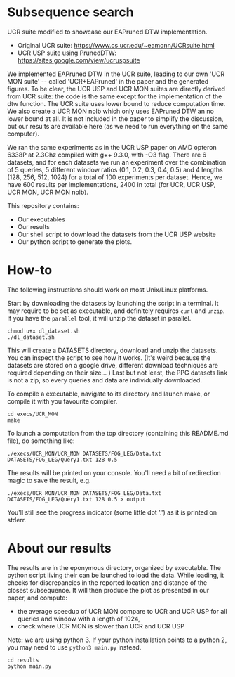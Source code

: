 # Subsequence search
UCR suite modified to showcase our EAPruned DTW implementation.

* Original UCR suite:  https://www.cs.ucr.edu/~eamonn/UCRsuite.html
* UCR USP suite using PrunedDTW: https://sites.google.com/view/ucruspsuite

We implemented EAPruned DTW in the UCR suite, leading to our own 'UCR MON suite' -- called 'UCR+EAPruned' in the paper and the generated figures.
To be clear, the UCR USP and UCR MON suites are directly derived from UCR suite: the code is the same except for the implementation of the dtw function.
The UCR suite uses lower bound to reduce computation time.
We also create a UCR MON nolb which only uses EAPruned DTW an no lower bound at all.
It is not included in the paper to simplify the discussion, but our results are available here (as we need to run everything on the same computer).

We ran the same experiments as in the UCR USP paper on AMD opteron 6338P at 2.3Ghz compiled with g++ 9.3.0, with -O3 flag.
There are 6 datasets, and for each datasets we run an experiment over the combination of  5 queries,
5 different window ratios (0.1, 0.2, 0.3, 0.4, 0.5) and 4 lengths (128, 256, 512, 1024) for a total of 100 experiments per dataset.
Hence, we have 600 results per implementations, 2400 in total (for UCR, UCR USP, UCR MON, UCR MON nolb).

This repository contains:
  *  Our executables
  *  Our results
  *  Our shell script to download the datasets from the UCR USP website
  *  Our python script to generate the plots.


# How-to
The following instructions should work on most Unix/Linux platforms.

Start by downloading the datasets by launching the script in a terminal.
It may require to be set as executable, and definitely requires `curl` and `unzip`.
If you have the `parallel` tool, it will unzip the dataset in parallel.
```
chmod u+x dl_dataset.sh
./dl_dataset.sh
```

This will create a DATASETS directory, download and unzip the datasets.
You can inspect the script to see how it works.
(It's weird because the datasets are stored on a google drive, different download techniques are required depending on their size... )
Last but not least, the PPG datasets link is not a zip, so every queries and data are individually downloaded.

To compile a executable, navigate to its directory and launch make,
or compile it with you favourite compiler.
```
cd execs/UCR_MON
make
```


To launch a computation from the top directory (containing this README.md file),
do something like:
```
./execs/UCR_MON/UCR_MON DATASETS/FOG_LEG/Data.txt DATASETS/FOG_LEG/Query1.txt 128 0.5
```
The results will be printed on your console. You'll need a bit of redirection magic to save the result, e.g.
```
./execs/UCR_MON/UCR_MON DATASETS/FOG_LEG/Data.txt DATASETS/FOG_LEG/Query1.txt 128 0.5 > output
```
You'll still see the progress indicator (some little dot '.') as it is printed on stderr.

# About our results

The results are in the eponymous directory, organized by executable.
The python script living their can be launched to load the data.
While loading, it checks for discrepancies in the reported location and distance of the closest subsequence.
It will then produce the plot as presented in our paper, and compute:
  * the average speedup of UCR MON compare to UCR and UCR USP for all queries and window with a length of 1024,
  * check where UCR MON is slower than UCR and UCR USP

Note: we are using python 3.
If your python installation points to a python 2, you may need to use `python3 main.py` instead.

```
cd results
python main.py
```
